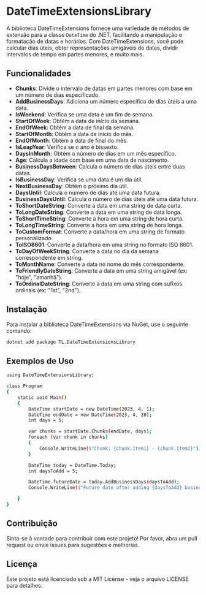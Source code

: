 ﻿# DateTimeExtensionsLibrary

A biblioteca DateTimeExtensions fornece uma variedade de métodos de extensão para a classe `DateTime` do .NET, facilitando a manipulação e formatação de datas e horários. Com DateTimeExtensions, você pode calcular dias úteis, obter representações amigáveis de datas, dividir intervalos de tempo em partes menores, e muito mais.

## Funcionalidades

- **Chunks**: Divide o intervalo de datas em partes menores com base em um número de dias especificado.
- **AddBusinessDays**: Adiciona um número específico de dias úteis a uma data.
- **IsWeekend**: Verifica se uma data é um fim de semana.
- **StartOfWeek**: Obtém a data de início da semana.
- **EndOfWeek**: Obtém a data de final da semana.
- **StartOfMonth**: Obtém a data de início do mês.
- **EndOfMonth**: Obtém a data de final do mês.
- **IsLeapYear**: Verifica se o ano é bissexto.
- **DaysInMonth**: Obtém o número de dias em um mês específico.
- **Age**: Calcula a idade com base em uma data de nascimento.
- **BusinessDaysBetween**: Calcula o número de dias úteis entre duas datas.
- **IsBusinessDay**: Verifica se uma data é um dia útil.
- **NextBusinessDay**: Obtém o próximo dia útil.
- **DaysUntil**: Calcula o número de dias até uma data futura.
- **BusinessDaysUntil**: Calcula o número de dias úteis até uma data futura.
- **ToShortDateString**: Converte a data em uma string de data curta.
- **ToLongDateString**: Converte a data em uma string de data longa.
- **ToShortTimeString**: Converte a hora em uma string de hora curta.
- **ToLongTimeString**: Converte a hora em uma string de hora longa.
- **ToCustomFormat**: Converte a data/hora em uma string de formato personalizado.
- **ToISO8601**: Converte a data/hora em uma string no formato ISO 8601.
- **ToDayOfWeekString**: Converte a data no dia da semana correspondente em string.
- **ToMonthName**: Converte a data no nome do mês correspondente.
- **ToFriendlyDateString**: Converte a data em uma string amigável (ex: "hoje", "amanhã").
- **ToOrdinalDateString**: Converte a data em uma string com sufixos ordinais (ex: "1st", "2nd").

## Instalação

Para instalar a biblioteca DateTimeExtensions via NuGet, use o seguinte comando:

```sh
dotnet add package TL.DateTimeExtensionsLibrary
```

## Exemplos de Uso


```sh
using DateTimeExtensionsLibrary;

class Program
{
    static void Main()
    {
        DateTime startDate = new DateTime(2023, 4, 1);
        DateTime endDate = new DateTime(2023, 4, 20);
        int days = 5;

        var chunks = startDate.Chunks(endDate, days);
        foreach (var chunk in chunks)
        {
            Console.WriteLine($"Chunk: {chunk.Item1} - {chunk.Item2}");
        }

        DateTime today = DateTime.Today;
        int daysToAdd = 5;

        DateTime futureDate = today.AddBusinessDays(daysToAdd);
        Console.WriteLine($"Future date after adding {daysToAdd} business days: {futureDate}");

    }
}

 ```          

## Contribuição
Sinta-se à vontade para contribuir com este projeto! Por favor, abra um pull request ou envie issues para sugestões e melhorias.

## Licença
Este projeto está licenciado sob a MIT License - veja o arquivo LICENSE para detalhes.